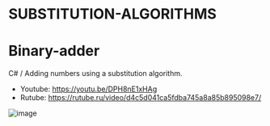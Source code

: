 # SUBSTITUTION-ALGORITHMS

# Binary-adder

C# / Adding numbers using a substitution algorithm.

- Youtube: https://youtu.be/DPH8nE1xHAg
- Rutube: https://rutube.ru/video/d4c5d041ca5fdba745a8a85b895098e7/

![image](https://github.com/user-attachments/assets/80965dfe-b565-42be-a247-abd9b1a1f00c)

 
